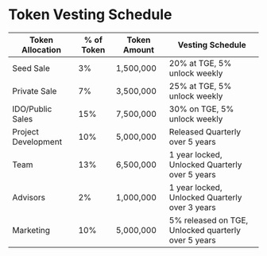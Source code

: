 # Token Vesting Schedule

| Token Allocation    | % of Token | Token Amount | Vesting Schedule                                    |
| ------------------- | ---------- | ------------ | --------------------------------------------------- |
| Seed Sale           | 3%         | 1,500,000    | 20% at TGE, 5% unlock weekly                        |
| Private Sale        | 7%         | 3,500,000    | 25% at TGE, 5% unlock weekly                        |
| IDO/Public Sales    | 15%        | 7,500,000    | 30% on TGE, 5% unlock weekly                        |
| Project Development | 10%        | 5,000,000    | Released Quarterly over 5 years                     |
| Team                | 13%        | 6,500,000    | 1 year locked, Unlocked Quarterly over 5 years      |
| Advisors            | 2%         | 1,000,000    | 1 year locked, Unlocked Quarterly over 3 years      |
| Marketing           | 10%        | 5,000,000    | 5% released on TGE, Unlocked quarterly over 5 years |

